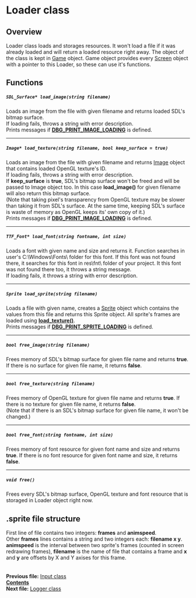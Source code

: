 ﻿# Loader class

## Overview

Loader class loads and storages resources. It won't load a file if it was already loaded and will return a loaded resource right away. The object of the class is kept in [Game](05_Game.md) object. Game object provides every [Screen](03_Screen.md) object with a pointer to this Loader, so these can use it's functions.

## Functions

##### `SDL_Surface* load_image(string filename)`
Loads an image from the file with given filename and returns loaded SDL's bitmap surface.  
If loading fails, throws a string with error description.  
Prints messages if **[DBG_PRINT_IMAGE_LOADING](19_debug_h.md#dbg_print_image_loading)** is defined.  

----
##### `Image* load_texture(string filename, bool keep_surface = true)`
Loads an image from the file with given filename and returns [Image](12_Image.md) object that contains loaded OpenGL texture's ID.  
If loading fails, throws a string with error description.  
If **keep_surface** is **true**, SDL's bitmap surface won't be freed and will be passed to Image object too. In this case **load_image()** for given filename will also return this bitmap surface.  
(Note that taking pixel's transparency from OpenGL texture may be slower than taking it from SDL's surface. At the same time, keeping SDL's surface is waste of memory as OpenGL keeps its' own copy of it.)  
Prints messages if **[DBG_PRINT_IMAGE_LOADING](19_debug_h.md#dbg_print_image_loading)** is defined.  

----
##### `TTF_Font* load_font(string fontname, int size)`
Loads a font with given name and size and returns it. Function searches in user's C:\Windows\Fonts\ folder for this font. If this font was not found there, it searches for this font in res\fnt\ folder of your project. It this font was not found there too, it throws a string message.  
If loading fails, it throws a string with error description.  

----
##### `Sprite load_sprite(string filename)`
Loads a file with given name, creates a [Sprite](13_Sprite.md) object which contains the values from this file and returns this Sprite object. All sprite's frames are loaded using **[load_texture()](09_Loader.md#image-load_texturestring-filename-bool-keep_surface--true)**.  
Prints messages if **[DBG_PRINT_SPRITE_LOADING](19_debug_h.md#dbg_print_sprite_loading)** is defined.  

----
##### `bool free_image(string filename)`
Frees memory of SDL's bitmap surface for given file name and returns **true**. If there is no surface for given file name, it returns **false**.  

----
##### `bool free_texture(string filename)`
Frees memory of OpenGL texture for given file name and returns **true**. If there is no texture for given file name, it returns **false**.  
(Note that if there is an SDL's bitmap surface for given file name, it won't be changed.)  

----
##### `bool free_font(string fontname, int size)`
Frees memory of font resource for given font name and size and returns **true**. If there is no font resource for given font name and size, it returns **false**.  

----
##### `void free()`
Frees every SDL's bitmap surface, OpenGL texture and font resource that is storaged in Loader object right now.

## .sprite file structure

First line of file contains two integers: **frames** and **animspeed**.  
Other **frames** lines contains a string and two integers each: **filename x y**.  
**animspeed** is the interval between two sprite's frames (counted in screen redrawing frames), **filename** is the name of file that contains a frame and **x** and **y** are offsets by X and Y axises for this frame.  
   
   
**Previous file:** [Input class](08_Input.md)  
**[Contents](00_Contents.md)**  
**Next file:** [Logger class](10_Logger.md)